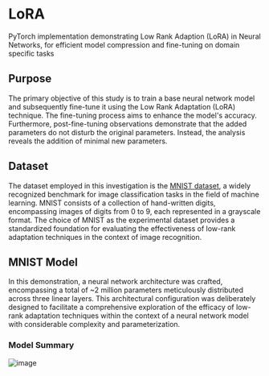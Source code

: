 # LoRA
PyTorch implementation demonstrating Low Rank Adaption (LoRA) in Neural Networks, for efficient model compression and fine-tuning on domain specific tasks

## Purpose

The primary objective of this study is to train a base neural network model and subsequently fine-tune it using the Low Rank Adaptation (LoRA) technique. The fine-tuning process aims to enhance the model's accuracy. Furthermore, post-fine-tuning observations demonstrate that the added parameters do not disturb the original parameters. Instead, the analysis reveals the addition of minimal new parameters.

## Dataset

The dataset employed in this investigation is the [MNIST dataset](http://yann.lecun.com/exdb/mnist/), a widely recognized benchmark for image classification tasks in the field of machine learning. MNIST consists of a collection of hand-written digits, encompassing images of digits from 0 to 9, each represented in a grayscale format. The choice of MNIST as the experimental dataset provides a standardized foundation for evaluating the effectiveness of low-rank adaptation techniques in the context of image recognition.

## MNIST Model

In this demonstration, a neural network architecture was crafted, encompassing a total of ~2 million parameters meticulously distributed across three linear layers. This architectural configuration was deliberately designed to facilitate a comprehensive exploration of the efficacy of low-rank adaptation techniques within the context of a neural network model with considerable complexity and parameterization.

### Model Summary

![image](https://github.com/bala1802/LoRA/assets/22103095/be629bc2-f99c-4fc0-a8b1-81c72635ade5)

## 